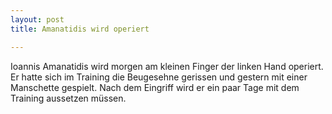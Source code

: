 ```yaml
---
layout: post
title: Amanatidis wird operiert

---
```


Ioannis Amanatidis wird morgen am kleinen Finger der linken Hand operiert. Er hatte sich im Training die Beugesehne gerissen und gestern mit einer Manschette gespielt. Nach dem Eingriff wird er ein paar Tage mit dem Training aussetzen müssen.


